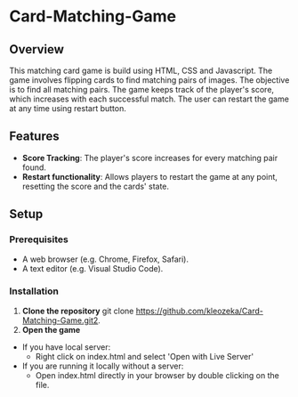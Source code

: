 # Card-Matching-Game

## Overview

This matching card game is build using HTML, CSS and Javascript. The game involves flipping cards to find matching pairs of images. The objective is to find all matching pairs. The game keeps track of the player's score, which increases with each successful match. The user can restart the game at any time using restart button. 

## Features

- **Score Tracking**: The player's score increases for every matching pair found.
- **Restart functionality**: Allows players to restart the game at any point, resetting the score and the cards' state.

## Setup

### Prerequisites 
- A web browser (e.g. Chrome, Firefox, Safari).
- A text editor (e.g. Visual Studio Code).
  
### Installation
1. **Clone the repository**
  git clone https://github.com/kleozeka/Card-Matching-Game.git2.
2. **Open the game**
  - If you have local server:
    - Right click on index.html and select 'Open with Live Server'
  - If you are running it locally without a server:
    - Open index.html directly in your browser by double clicking on the file.
